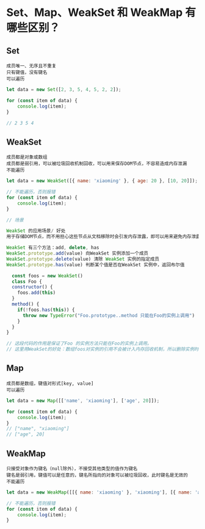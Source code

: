 # Set、Map、WeakSet 和 WeakMap 有哪些区别？


## Set

    成员唯一、无序且不重复
    只有键值，没有键名
    可以遍历

```js
let data = new Set([2, 3, 5, 4, 5, 2, 2]);

for (const item of data) {
    console.log(item);
}

// 2 3 5 4

```

## WeakSet

    成员都是对象或数组
    成员都是弱引用，可以被垃圾回收机制回收，可以用来保存DOM节点，不容易造成内存泄漏
    不能遍历

```js
let data = new WeakSet([{ name: 'xiaoming' }, { age: 20 }, [10, 20]]);

// 不能遍历，否则报错
for (const item of data) {
    console.log(item);
}

// 场景

WeakSet 的应用场景/ 好处
用于存储DOM节点，而不用担心这些节点从文档移除时会引发内存泄露，即可以用来避免内存泄露的情况

WeakSet 有三个方法：add, delete, has
WeakSet.prototype.add(value) 向WeakSet 实例添加一个成员
WeakSet.prototype.delete(value) 清除 WeakSet 实例的指定成员
WeakSet.prototype.has(value) 判断某个值是否在WeakSet 实例中，返回布尔值

  const foos = new WeakSet()
  class Foo {
  constructor() {
    foos.add(this)
  }
  method() {
    if(!foos.has(this)) {
      throw new TypeError("Foo.prototype..method 只能在Foo的实例上调用")
    }
  }
}

// 这段代码的作用是保证了Foo 的实例方法只能在Foo的实例上调用。
// 这里用WeakSet的好处：数组foos对实例的引用不会被计入内存回收机制，所以删除实例时无需考虑foos， 也不会出现内存泄露
```


## Map

    成员都是数组，键值对形式[key, value]
    可以遍历

```js
let data = new Map([['name', 'xiaoming'], ['age', 20]]);

for (const item of data) {
    console.log(item);
}
// ["name", "xiaoming"]
// ["age", 20]
```


## WeakMap

    只接受对象作为键名（null除外），不接受其他类型的值作为键名
    键名是弱引用，键值可以是任意的，键名所指向的对象可以被垃圾回收，此时键名是无效的
    不能遍历
    
```js
let data = new WeakMap([[{ name: 'xiaoming' }, 'xiaoming'], [{ name: 'anqila' }, 'anqila']]);

// 不能遍历，否则报错
for (const item of data) {
    console.log(item);
}
```
